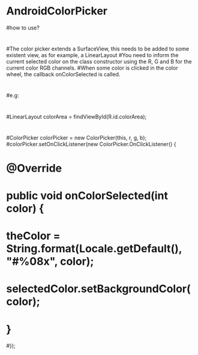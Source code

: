 # AndroidColorPicker

#how to use?
#
#The color picker extends a SurfaceView, this needs to be added to some existent view, as for example, a LinearLayout
#You need to inform the current selected color on the class constructor using the R, G and B for the current color RGB channels.
#When some color is clicked in the color wheel, the callback onColorSelected is called.
#
#e.g:
#
#LinearLayout colorArea = findViewById(R.id.colorArea);
#
#ColorPicker colorPicker = new ColorPicker(this, r, g, b);
#colorPicker.setOnClickListener(new ColorPicker.OnClickListener() {
#	@Override
#	public void onColorSelected(int color) {
#		theColor = String.format(Locale.getDefault(), "#%08x", color);
#		selectedColor.setBackgroundColor(color);
#	}
#});


